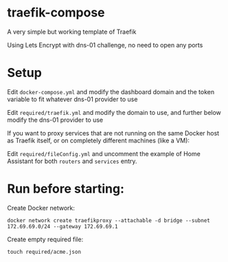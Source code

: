 # traefik-compose

A very simple but working template of Traefik

Using Lets Encrypt with dns-01 challenge, no need to open any ports

# Setup

Edit `docker-compose.yml` and modify the dashboard domain and the token variable to fit whatever dns-01 provider to use

Edit `required/traefik.yml` and modify the domain to use, and further below modify the dns-01 provider to use

If you want to proxy services that are not running on the same Docker host as Traefik itself, or on completely different machines (like a VM):

Edit `required/fileConfig.yml` and uncomment the example of Home Assistant for both `routers` and `services` entry.

# Run before starting:

Create Docker network:

`docker network create traefikproxy --attachable -d bridge --subnet 172.69.69.0/24 --gateway 172.69.69.1`

Create empty required file:

`touch required/acme.json`
